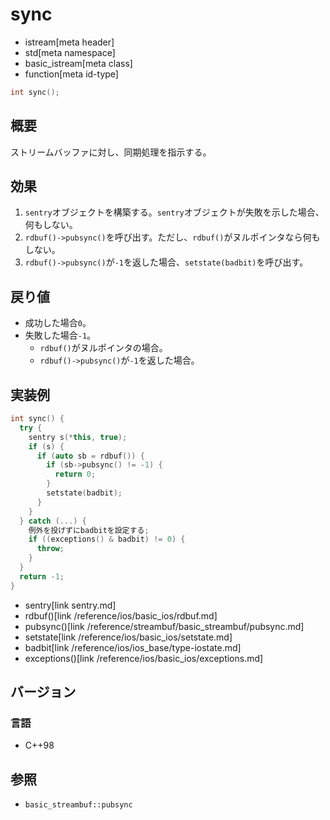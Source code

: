 # sync
* istream[meta header]
* std[meta namespace]
* basic_istream[meta class]
* function[meta id-type]

```cpp
int sync();
```

## 概要
ストリームバッファに対し、同期処理を指示する。

## 効果
1. `sentry`オブジェクトを構築する。`sentry`オブジェクトが失敗を示した場合、何もしない。
1. `rdbuf()->pubsync()`を呼び出す。ただし、`rdbuf()`がヌルポインタなら何もしない。
1. `rdbuf()->pubsync()`が`-1`を返した場合、`setstate(badbit)`を呼び出す。

## 戻り値
- 成功した場合`0`。
- 失敗した場合`-1`。
    - `rdbuf()`がヌルポインタの場合。
    - `rdbuf()->pubsync()`が`-1`を返した場合。

## 実装例
```cpp
int sync() {
  try {
    sentry s(*this, true);
    if (s) {
      if (auto sb = rdbuf()) {
        if (sb->pubsync() != -1) {
          return 0;
        }
        setstate(badbit);
      }
    }
  } catch (...) {
    例外を投げずにbadbitを設定する;
    if ((exceptions() & badbit) != 0) {
      throw;
    }
  }
  return -1;
}
```
* sentry[link sentry.md]
* rdbuf()[link /reference/ios/basic_ios/rdbuf.md]
* pubsync()[link /reference/streambuf/basic_streambuf/pubsync.md]
* setstate[link /reference/ios/basic_ios/setstate.md]
* badbit[link /reference/ios/ios_base/type-iostate.md]
* exceptions()[link /reference/ios/basic_ios/exceptions.md]

## バージョン
### 言語
- C++98

## 参照

- `basic_streambuf::pubsync`
